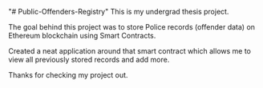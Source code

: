 "# Public-Offenders-Registry" 
This is my undergrad thesis project.

The goal behind this project was to store Police records (offender data) on Ethereum blockchain using Smart Contracts.

Created a neat application around that smart contract which allows me to view all previously stored records and add more.

Thanks for checking my project out.
